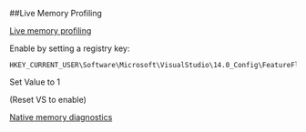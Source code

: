 ﻿##Live Memory Profiling

[Live memory profiling](http://blogs.msdn.com/b/visualstudioalm/archive/2014/11/13/memory-usage-tool-while-debugging-in-visual-studio-2015.aspx)


Enable by setting a registry key:

    HKEY_CURRENT_USER\Software\Microsoft\VisualStudio\14.0_Config\FeatureFlags\DiagnosticsHub\PerformanceDebuggerEnabled

Set Value to 1

(Reset VS to enable)

[Native memory diagnostics](http://blogs.msdn.com/b/vcblog/archive/2014/11/21/native-memory-diagnostics-in-vs2015-preview.aspx)



